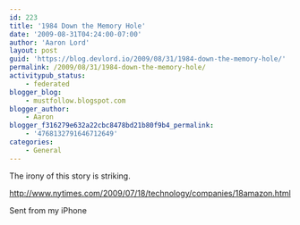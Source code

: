 ```yaml
---
id: 223
title: '1984 Down the Memory Hole'
date: '2009-08-31T04:24:00-07:00'
author: 'Aaron Lord'
layout: post
guid: 'https://blog.devlord.io/2009/08/31/1984-down-the-memory-hole/'
permalink: /2009/08/31/1984-down-the-memory-hole/
activitypub_status:
    - federated
blogger_blog:
    - mustfollow.blogspot.com
blogger_author:
    - Aaron
blogger_f316279e632a22cbc8478bd21b80f9b4_permalink:
    - '4768132791646712649'
categories:
    - General
---
```


The irony of this story is striking.<p><a href="http://www.nytimes.com/2009/07/18/technology/companies/18amazon.html">http://www.nytimes.com/2009/07/18/technology/companies/18amazon.html</a><p>Sent from my iPhone<div class="blogger-post-footer"></div>